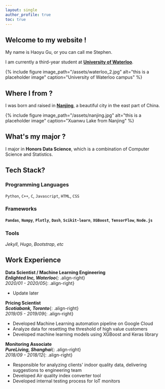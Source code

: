 ```yaml
---
layout: single
author_profile: true
toc: true
---
```


## Welcome to my website !

My name is Haoyu Gu, or you can call me Stephen.  
  
I am currently a third-year student at **[University of Waterloo](https://uwaterloo.ca)**.
  
{% include figure image_path="/assets/waterloo_2.jpg" alt="this is a placeholder image" caption="University of Waterloo campus" %}

## Where I from ?

I was born and raised in **[Nanjing](https://en.wikipedia.org/wiki/Nanjing)**, a beautiful city in the east part of China.
  
{% include figure image_path="/assets/nanjing.jpg" alt="this is a placeholder image" caption="Xuanwu Lake from Nanjing" %}

## What's my major ?

I major in **Honors Data Science**, which is a combination of Computer Science and Statistics.

## Tech Stack?

### Programming Languages

`Python`, `C++`, `C`, `Javascript`, `HTML`, `CSS`

### Frameworks

**`Pandas`**, **`Numpy`**, **`Plotly`**, **`Dash`**, **`Scikit-learn`**, **`XGBoost`**, **`TensorFlow`**, **`Node.js`**

### Tools

_Jekyll_, _Hugo_, _Bootstrap_, _etc_

## Work Experience

**Data Scientist / Machine Learning Engineering**  
**_Enlighted Inc, Waterloo_**{: .align-right}  
_2020/01 - 2020/05_{: .align-right}  
* Update later


**Pricing Scientist**  
**_Scotiabank, Toronto_**{: .align-right}  
_2019/05 - 2019/09_{: .align-right}  
* Developed Machine Learning automation pipeline on Google Cloud
* Analyze data for resetting the threshold of high value customers
* Developed machine learning models using XGBoost and Keras library


**Monitoring Associate**  
**_PureLiving, Shanghai_**{: .align-right}  
_2018/09 - 2018/12_{: .align-right}  
  
  
* Responsible for analyzing clients' indoor quality data, delivering
  suggestions to engineering team
* Developed Air quality index converter tool
* Developed internal testing process for IoT monitors